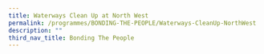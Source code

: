 ```yaml
---
title: Waterways Clean Up at North West
permalink: /programmes/BONDING-THE-PEOPLE/Waterways-CleanUp-NorthWest
description: ""
third_nav_title: Bonding The People
---
```





